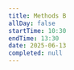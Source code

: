 ```yaml
---
title: Methods B
allDay: false
startTime: 10:30
endTime: 13:30
date: 2025-06-13
completed: null
---
```

